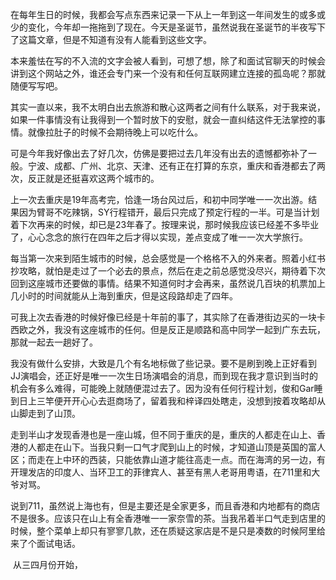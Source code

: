 ​	在每年生日的时候，我都会写点东西来记录一下从上一年到这一年间发生的或多或少的变化，今年却一拖拖到了现在。今天是圣诞节，虽然说我在圣诞节的半夜写下了这篇文章，但是不知道有没有人能看到这些文字。

​	本来羞怯在写的不入流的文字会被人看到，可想了想，除了和面试官聊天的时候会讲到这个网站之外，谁还会专门来一个没有和任何互联网建立连接的孤岛呢？那就随便写写吧。

​	其实一直以来，我不太明白出去旅游和散心这两者之间有什么联系，对于我来说，如果一件事情没有让我得到一个暂时放下的安慰，就会一直纠结这件无法掌控的事情。就像拉肚子的时候不会期待晚上可以吃什么。

​	可是今年我好像出去了好几次，仿佛是要把过去几年没有出去的遗憾都弥补了一般。宁波、成都、广州、北京、天津、还有正在打算的东京，重庆和香港都去了两次，反正就是还挺喜欢这两个城市的。

​	上一次去重庆是19年高考完，恰逢一场台风过后，和初中同学唯一一次出游。结果因为臂哥不吃辣锅，SY行程错开，最后只完成了预定行程的一半。可是当计划着下次再来的时候，却已是23年春了。按理来说，那时候我应该已经差不多毕业了，心心念念的旅行在四年之后才得以实现，差点变成了唯一一次大学旅行。

​	每当第一次来到陌生城市的时候，总会感觉是一个格格不入的外来者。照着小红书抄攻略，就怕是走过了一个必去的景点，然后在走之前总感觉没尽兴，期待着下次回到这座城市还要做的事情。结果不知道何时才会再来，虽然说几百块的机票加上几小时的时间就能从上海到重庆，但是这段路却走了四年。

​	可我上次去香港的时候好像已经是十年前的事了，其实除了在香港街边买的一块卡西欧之外，我没有这座城市的任何。但是反正是顺路和高中同学一起到广东去玩，那就一起去一趟好了。

​	我没有做什么安排，大致是几个有名地标做了些记录。要不是刷到晚上正好看到JJ演唱会，还正好是唯一一次生日场演唱会的消息，而到现在我才意识到当时的机会有多么难得，可能晚上就随便混过去了。因为没有任何行程计划，俊和Gar睡到日上三竿便开开心心去逛商场了，留着我和梓译四处瞎走，没想到按着攻略却从山脚走到了山顶。

​	走到半山才发现香港也是一座山城，但不同于重庆的是，重庆的人都走在山上、香港的人都走在山下。当我只剩一口气才爬到山上的时候，才知道山顶是英国的富人区；而走在上中环的西装，只能依靠山道才能往高走一点。而在海湾的另一边，有开理发店的印度人、当环卫工的菲律宾人、甚至有黑人老哥用粤语，在711里和大爷对骂。

​	说到711，虽然说上海也有，但是主要还是全家更多，而且香港和内地都有的商店不是很多。应该只在山上有全香港唯一一家奈雪的茶。当我吊着半口气走到店里的时候，整个菜单上却只有寥寥几款，还在质疑这家店是不是只是凑数的时候阿里给来了个面试电话。

​	从三四月份开始，